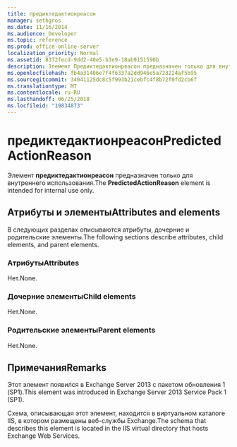 ```yaml
---
title: предиктедактионреасон
manager: sethgros
ms.date: 11/16/2014
ms.audience: Developer
ms.topic: reference
ms.prod: office-online-server
localization_priority: Normal
ms.assetid: 8372fecd-9dd2-40e5-b3e9-18ab9151590b
description: Элемент Предиктедактионреасон предназначен только для внутреннего использования.
ms.openlocfilehash: fb4a31406e7f4f6337a2dd946e5a723224af5b95
ms.sourcegitcommit: 34041125dc8c5f993b21cebfc4f8b72f0fd2cb6f
ms.translationtype: MT
ms.contentlocale: ru-RU
ms.lasthandoff: 06/25/2018
ms.locfileid: "19834873"
---
```

# <a name="predictedactionreason"></a><span data-ttu-id="9a681-103">предиктедактионреасон</span><span class="sxs-lookup"><span data-stu-id="9a681-103">PredictedActionReason</span></span>

<span data-ttu-id="9a681-104">Элемент **предиктедактионреасон** предназначен только для внутреннего использования.</span><span class="sxs-lookup"><span data-stu-id="9a681-104">The **PredictedActionReason** element is intended for internal use only.</span></span> 

## <a name="attributes-and-elements"></a><span data-ttu-id="9a681-105">Атрибуты и элементы</span><span class="sxs-lookup"><span data-stu-id="9a681-105">Attributes and elements</span></span>

<span data-ttu-id="9a681-106">В следующих разделах описываются атрибуты, дочерние и родительские элементы.</span><span class="sxs-lookup"><span data-stu-id="9a681-106">The following sections describe attributes, child elements, and parent elements.</span></span>
  
### <a name="attributes"></a><span data-ttu-id="9a681-107">Атрибуты</span><span class="sxs-lookup"><span data-stu-id="9a681-107">Attributes</span></span>

<span data-ttu-id="9a681-108">Нет.</span><span class="sxs-lookup"><span data-stu-id="9a681-108">None.</span></span>
  
### <a name="child-elements"></a><span data-ttu-id="9a681-109">Дочерние элементы</span><span class="sxs-lookup"><span data-stu-id="9a681-109">Child elements</span></span>

<span data-ttu-id="9a681-110">Нет.</span><span class="sxs-lookup"><span data-stu-id="9a681-110">None.</span></span>
  
### <a name="parent-elements"></a><span data-ttu-id="9a681-111">Родительские элементы</span><span class="sxs-lookup"><span data-stu-id="9a681-111">Parent elements</span></span>

<span data-ttu-id="9a681-112">Нет.</span><span class="sxs-lookup"><span data-stu-id="9a681-112">None.</span></span>
  
## <a name="remarks"></a><span data-ttu-id="9a681-113">Примечания</span><span class="sxs-lookup"><span data-stu-id="9a681-113">Remarks</span></span>

<span data-ttu-id="9a681-114">Этот элемент появился в Exchange Server 2013 с пакетом обновления 1 (SP1).</span><span class="sxs-lookup"><span data-stu-id="9a681-114">This element was introduced in Exchange Server 2013 Service Pack 1 (SP1).</span></span>
  
<span data-ttu-id="9a681-115">Схема, описывающая этот элемент, находится в виртуальном каталоге IIS, в котором размещены веб-службы Exchange.</span><span class="sxs-lookup"><span data-stu-id="9a681-115">The schema that describes this element is located in the IIS virtual directory that hosts Exchange Web Services.</span></span>
  

